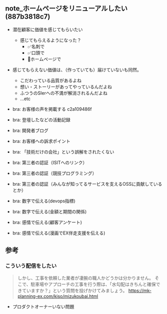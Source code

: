 note_ホームページをリニューアルしたい(887b3818c7)
---

- 潜在顧客に価値を感じてもらいたい
  - 感じてもらえるようになった？
    - ✅名刺で
    - ✅口頭で
    - 🤔ホームページで
- 感じてもらえない価値は、（作っていても）届けていないも同然。
  - こだわっている品質があるよね
  - 想い・ストーリーがあってやっているんだよね
  - ふつうのSIerへの不満が解消されるんだよね
  - ...etc


- bra: お客様の声を掲載する c2a109486f
- bra: 登壇したなどの活動記録
- bra: 開発者ブログ
- bra: お客様への訴求ポイント
- bra: 「技術だけの会社」という誤解をされたくない
- bra: 第三者の認証（ISITへのリンク）
- bra: 第三者の認証（競技プログラミング）
- bra: 第三者の認証（みんなが知ってるサービスを支えるOSSに貢献しているとか）
- bra: 数字で伝える(devops指標)
- bra: 数字で伝える(金額と期間の関係)
- bra: 感情で伝える(顧客アンケート)
- bra: 感情で伝える(漫画でEX伴走支援を伝える)


## 参考
### こういう配信をしたい
>しかし、工事を依頼した業者が凄腕の職人かどうかは分かりません。
>そこで、駐車場やアプローチの工事を行う際は、「水勾配はきちんと確保できていますか？」という質問を投げかけてみましょう。
https://mk-planning-ex.com/kiso/mizukoubai.html

- プロダクトオーナーいない問題